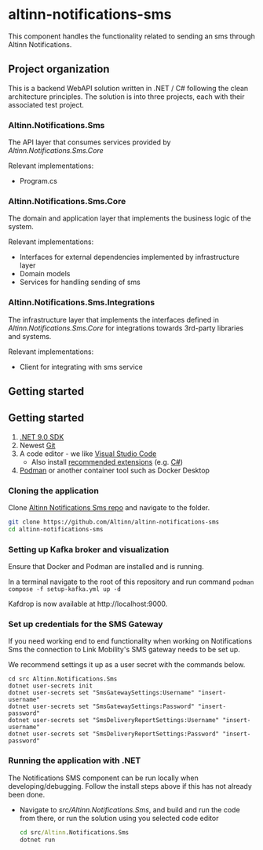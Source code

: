 # altinn-notifications-sms

This component handles the functionality related to sending an sms through Altinn Notifications.

## Project organization
This is a backend WebAPI solution written in .NET / C# following the clean architecture principles.
The solution is into three projects, each with their associated test project.

### Altinn.Notifications.Sms
The API layer that consumes services provided by _Altinn.Notifications.Sms.Core_

Relevant implementations:
- Program.cs

### Altinn.Notifications.Sms.Core
The domain and application layer that implements the business logic of the system.

Relevant implementations:
- Interfaces for external dependencies implemented by infrastructure layer
- Domain models
- Services for handling sending of sms


### Altinn.Notifications.Sms.Integrations
The infrastructure layer that implements the interfaces defined in _Altinn.Notifications.Sms.Core_ for integrations towards 3rd-party libraries and systems.

Relevant implementations:
- Client for integrating with sms service

## Getting started

## Getting started

1. [.NET 9.0 SDK](https://dotnet.microsoft.com/download/dotnet/9.0)
2. Newest [Git](https://git-scm.com/downloads)
3. A code editor - we like [Visual Studio Code](https://code.visualstudio.com/download)
   - Also install [recommended extensions](https://code.visualstudio.com/docs/editor/extension-marketplace#_workspace-recommended-extensions) (e.g. [C#](https://marketplace.visualstudio.com/items?itemName=ms-dotnettools.csharp))
4. [Podman](https://podman.io/) or another container tool such as Docker Desktop

### Cloning the application

Clone [Altinn Notifications Sms repo](https://github.com/Altinn/altinn-notifications-sms) and navigate to the folder.

```bash
git clone https://github.com/Altinn/altinn-notifications-sms
cd altinn-notifications-sms
```

### Setting up Kafka broker and visualization

Ensure that Docker and Podman are installed and is running.

In a terminal navigate to the root of this repository
and run command `podman compose -f setup-kafka.yml up -d`

Kafdrop is now available at http://localhost:9000.

### Set up credentials for the SMS Gateway

If you need working end to end functionality when working on
Notifications Sms the connection to Link Mobility's SMS gateway needs to be set up.

We recommend settings it up as a user secret with the commands below.

```
cd src Altinn.Notifications.Sms
dotnet user-secrets init
dotnet user-secrets set "SmsGatewaySettings:Username" "insert-username"
dotnet user-secrets set "SmsGatewaySettings:Password" "insert-password"
dotnet user-secrets set "SmsDeliveryReportSettings:Username" "insert-username"
dotnet user-secrets set "SmsDeliveryReportSettings:Password" "insert-password"
```


### Running the application with .NET

The Notifications SMS component can be run locally when developing/debugging. Follow the install steps above if this has not already been done.

- Navigate to _src/Altinn.Notifications.Sms_, and build and run the code from there, or run the solution using you selected code editor

  ```cmd
  cd src/Altinn.Notifications.Sms
  dotnet run
  ```
